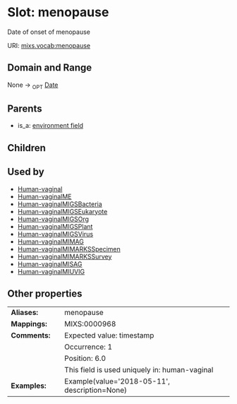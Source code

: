 
# Slot: menopause


Date of onset of menopause

URI: [mixs.vocab:menopause](https://w3id.org/mixs/vocab/menopause)


## Domain and Range

None ->  <sub>OPT</sub> [Date](types/Date.md)

## Parents

 *  is_a: [environment field](environment_field.md)

## Children


## Used by

 * [Human-vaginal](Human-vaginal.md)
 * [Human-vaginalME](Human-vaginalME.md)
 * [Human-vaginalMIGSBacteria](Human-vaginalMIGSBacteria.md)
 * [Human-vaginalMIGSEukaryote](Human-vaginalMIGSEukaryote.md)
 * [Human-vaginalMIGSOrg](Human-vaginalMIGSOrg.md)
 * [Human-vaginalMIGSPlant](Human-vaginalMIGSPlant.md)
 * [Human-vaginalMIGSVirus](Human-vaginalMIGSVirus.md)
 * [Human-vaginalMIMAG](Human-vaginalMIMAG.md)
 * [Human-vaginalMIMARKSSpecimen](Human-vaginalMIMARKSSpecimen.md)
 * [Human-vaginalMIMARKSSurvey](Human-vaginalMIMARKSSurvey.md)
 * [Human-vaginalMISAG](Human-vaginalMISAG.md)
 * [Human-vaginalMIUVIG](Human-vaginalMIUVIG.md)

## Other properties

|  |  |  |
| --- | --- | --- |
| **Aliases:** | | menopause |
| **Mappings:** | | MIXS:0000968 |
| **Comments:** | | Expected value: timestamp |
|  | | Occurrence: 1 |
|  | | Position: 6.0 |
|  | | This field is used uniquely in: human-vaginal |
| **Examples:** | | Example(value='2018-05-11', description=None) |

